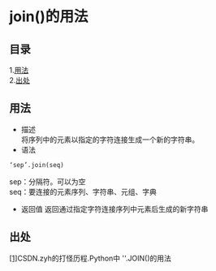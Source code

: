 join()的用法
===

## 目录
1.[用法](#用法)<br>
2.[出处](#出处)
## 用法
* 描述<br>
将序列中的元素以指定的字符连接生成一个新的字符串。
* 语法<br>
```python
‘sep’.join(seq)
```
sep：分隔符。可以为空<br>
seq：要连接的元素序列、字符串、元组、字典<br>
* 返回值
返回通过指定字符连接序列中元素后生成的新字符串
## 出处
[[1]](https://blog.csdn.net/qq_38786209/article/details/78304974)CSDN.zyh的打怪历程.Python中 ''.JOIN()的用法
